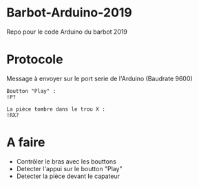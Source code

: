 # Barbot-Arduino-2019
Repo pour le code Arduino du barbot 2019


# Protocole
Message à envoyer sur le port serie de l'Arduino (Baudrate 9600)  

```
Boutton "Play" : 
!P?

La pièce tombre dans le trou X : 
!RX?
```

# A faire
- Contrôler le bras avec les bouttons
- Detecter l'appui sur le boutton "Play"
- Detecter la pièce devant le capateur
